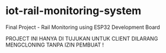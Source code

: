 # iot-rail-monitoring-system
Final Project - Rail Monitoring using ESP32 Development Board

PROJECT INI HANYA DI TUJUKAN UNTUK CLIENT 
DILARANG MENGCLONING TANPA IZIN PEMBUAT ! 
